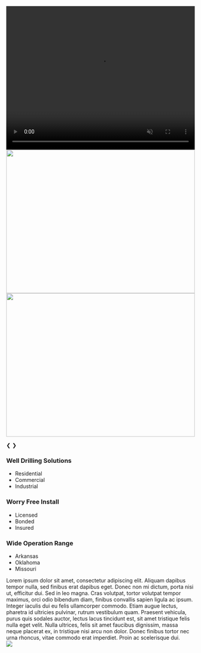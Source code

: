 <script src="{{ '/js/carousel.js?v=' | append: site.github.build_revision | relative_url }}"></script>
<!-- Slideshow container -->
<div class="slideshow-container">

  <!-- Full-width images with number and caption text -->

  <div class="mySlides fade">
    <video muted playsInLine src="{{ '/images/ColcordFast.mov' | relative_url }}" style="width:100%; object-fit: fill; height: calc(100vw * .4);"></video>
  </div>

  <div class="mySlides fade">
    <img src="{{ '/images/yellowrig.jpg?v=' | append: site.github.build_revision | relative_url }}" style="width:100%; height: calc(100vw * .4);">
  </div>

  <div class="mySlides fade">
    <img src="{{ '/images/Pump-Truck-1.png?v=' | append: site.github.build_revision | relative_url }}" style="width:100%; height: calc(100vw * .4);">
  </div>

  <!-- Next and previous buttons -->
  <a class="prev" onclick="goBack()">&#10094;</a>
  <a class="next" onclick="autoSlide()">&#10095;</a>

</div>
<div class="mid-page-lists">
	<span class="mid-page-list-border">
		<h3>Well Drilling Solutions</h3>
		<ul class="centerLeftList">
			<li>Residential</li>
			<li>Commercial</li>
			<li>Industrial</li>
		</ul>
	</span>
	<span class="mid-page-list-border">
		<h3>Worry Free Install</h3>
		<ul class="centerLeftList">
			<li>Licensed</li>
			<li>Bonded</li>
			<li>Insured</li>
		</ul>
	</span>
	<span>
		<h3>Wide Operation Range</h3>
		<ul class="centerLeftList">
			<li>Arkansas</li>
			<li>Oklahoma</li>
			<li>Missouri</li>
		</ul>
	</span>
</div>


<!-- <div style="width:100%; display: inline; background-color: #BFC0C0">
<div style="display: inline-block">

</div>
<div style="display: inline-block"> -->
<div class="content">
	<div class="content-left">
	Lorem ipsum dolor sit amet, consectetur adipiscing elit. Aliquam dapibus tempor nulla, sed finibus erat dapibus eget. Donec non mi dictum, porta nisi ut, efficitur dui. Sed in leo magna. Cras volutpat, tortor volutpat tempor maximus, orci odio bibendum diam, finibus convallis sapien ligula ac ipsum. Integer iaculis dui eu felis ullamcorper commodo. Etiam augue lectus, pharetra id ultricies pulvinar, rutrum vestibulum quam. Praesent vehicula, purus quis sodales auctor, lectus lacus tincidunt est, sit amet tristique felis nulla eget velit. Nulla ultrices, felis sit amet faucibus dignissim, massa neque placerat ex, in tristique nisi arcu non dolor. Donec finibus tortor nec urna rhoncus, vitae commodo erat imperdiet. Proin ac scelerisque dui.
	</div>
	<div class="content-right">
		<img src="/SummersDrilling/images/Yellow rig1.jpg">
	</div>
</div>
